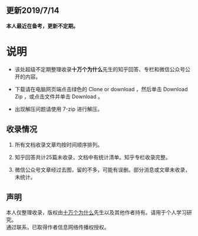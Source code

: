 ## 更新2019/7/14

**本人最近在备考，更新不定期。**


# 说明

- 该处超级不定期整理收录**十万个为什么**先生的知乎回答、专栏和微信公众号公开的内容。

- 下载请在电脑网页端点击绿色的 Clone or download ，然后单击 Download Zip ，或点击文件并单击 Download 。

- 出现解压问题请使用 7-zip 进行解压。


## 收录情况

1. 所有文档收录文章均按时间顺序排列。

2. 知乎回答共计25篇未收录，文档中有统计清单。知乎专栏收录完整。

3. 微信公众号文章经过去图，留的不多，可能有误删。部分消息或文章未收录，未统计。


## 声明

本人仅整理收录，版权由[十万个为什么](https://www.zhihu.com/people/po-miao-miao-zhu/activities "十万")先生以及其他作者持有。请用于个人学习研究。  
通过联系，已取得作者信息网络传播权授权。